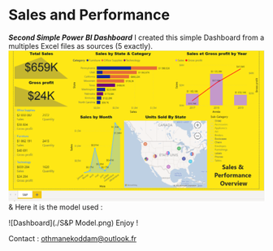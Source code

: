 # Sales and Performance
 ***Second Simple Power BI Dashboard***
 I created this simple Dashboard from a multiples Excel files as sources (5 exactly).
![Screenshot Dashboard](./S&P.png)
& Here it is the model used : 

![Dashboard](./S&P Model.png)
Enjoy !

Contact : othmanekoddam@outlook.fr
